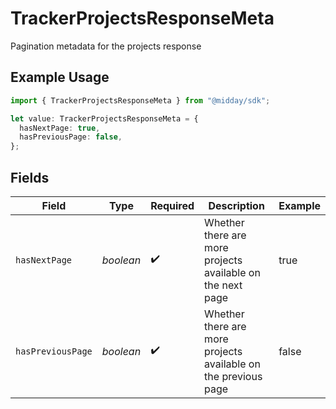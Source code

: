 # TrackerProjectsResponseMeta

Pagination metadata for the projects response

## Example Usage

```typescript
import { TrackerProjectsResponseMeta } from "@midday/sdk";

let value: TrackerProjectsResponseMeta = {
  hasNextPage: true,
  hasPreviousPage: false,
};
```

## Fields

| Field                                                          | Type                                                           | Required                                                       | Description                                                    | Example                                                        |
| -------------------------------------------------------------- | -------------------------------------------------------------- | -------------------------------------------------------------- | -------------------------------------------------------------- | -------------------------------------------------------------- |
| `hasNextPage`                                                  | *boolean*                                                      | :heavy_check_mark:                                             | Whether there are more projects available on the next page     | true                                                           |
| `hasPreviousPage`                                              | *boolean*                                                      | :heavy_check_mark:                                             | Whether there are more projects available on the previous page | false                                                          |